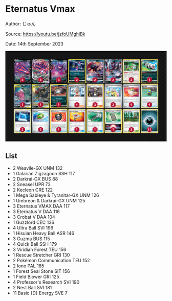 # Eternatus Vmax

Author: じゅん

Source: <https://youtu.be/jzfoUMghiBk>

Date: 14th September 2023

![decklist](../../images/OBF/Eternatus%20Vmax/2-%20Eternatus%20Vmax.png)

## List

* 2 Weavile-GX UNM 132
* 1 Galarian Zigzagoon SSH 117
* 2 Darkrai-GX BUS 88
* 2 Sneasel UPR 73
* 2 Kecleon CRE 122
* 1 Mega Sableye & Tyranitar-GX UNM 126
* 1 Umbreon & Darkrai-GX UNM 125
* 3 Eternatus VMAX DAA 117
* 3 Eternatus V DAA 116
* 3 Crobat V DAA 104
* 1 Guzzlord CEC 136
* 4 Ultra Ball SVI 196
* 1 Hisuian Heavy Ball ASR 146
* 3 Guzma BUS 115
* 4 Quick Ball SSH 179
* 3 Viridian Forest TEU 156
* 1 Rescue Stretcher GRI 130
* 2 Pokémon Communication TEU 152
* 2 Iono PAL 185
* 1 Forest Seal Stone SIT 156
* 1 Field Blower GRI 125
* 4 Professor's Research SVI 190
* 2 Nest Ball SVI 181
* 11 Basic {D} Energy SVE 7
